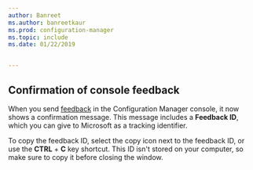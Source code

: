 ```yaml
---
author: Banreet
ms.author: banreetkaur
ms.prod: configuration-manager
ms.topic: include
ms.date: 01/22/2019


---
```


## <a name="bkmk_feedback"></a> Confirmation of console feedback
<!--3556010-->

When you send [feedback](../../../../understand/product-feedback.md) in the Configuration Manager console, it now shows a confirmation message. This message includes a **Feedback ID**, which you can give to Microsoft as a tracking identifier. 

To copy the feedback ID, select the copy icon next to the feedback ID, or use the **CTRL** + **C** key shortcut. This ID isn't stored on your computer, so make sure to copy it before closing the window. 


